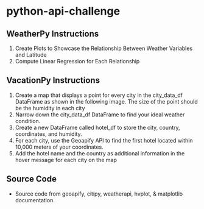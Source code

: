 # python-api-challenge

## WeatherPy Instructions

1. Create Plots to Showcase the Relationship Between Weather Variables and Latitude
1. Compute Linear Regression for Each Relationship

## VacationPy Instructions

1. Create a map that displays a point for every city in the city_data_df DataFrame as shown in the following image. The size of the point should be the humidity in each city
1. Narrow down the city_data_df DataFrame to find your ideal weather condition.
1. Create a new DataFrame called hotel_df to store the city, country, coordinates, and humidity.
1. For each city, use the Geoapify API to find the first hotel located within 10,000 meters of your coordinates.
1. Add the hotel name and the country as additional information in the hover message for each city on the map 

## Source Code
- Source code from geoapify, citipy, weatherapi, hvplot, & matplotlib documentation.

